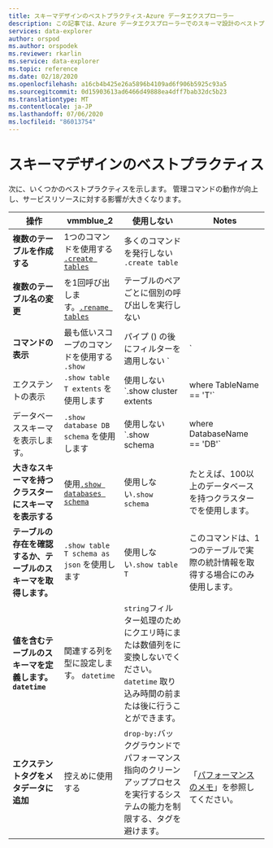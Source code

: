 ```yaml
---
title: スキーマデザインのベストプラクティス-Azure データエクスプローラー
description: この記事では、Azure データエクスプローラーでのスキーマ設計のベストプラクティスについて説明します。
services: data-explorer
author: orspod
ms.author: orspodek
ms.reviewer: rkarlin
ms.service: data-explorer
ms.topic: reference
ms.date: 02/18/2020
ms.openlocfilehash: a16cb4b425e26a5896b4109ad6f906b5925c93a5
ms.sourcegitcommit: 0d15903613ad6466d49888ea4dff7bab32dc5b23
ms.translationtype: MT
ms.contentlocale: ja-JP
ms.lasthandoff: 07/06/2020
ms.locfileid: "86013754"
---
```

# <a name="best-practices-for-schema-design"></a>スキーマデザインのベストプラクティス

次に、いくつかのベストプラクティスを示します。 管理コマンドの動作が向上し、サービスリソースに対する影響が大きくなります。

|操作  |vmmblue_2  |使用しない | Notes |
|---------|---------|---------|----
| **複数のテーブルを作成する**    |  1つのコマンドを使用する [`.create tables`](create-tables-command.md)       | 多くのコマンドを発行しない `.create table`        | |
| **複数のテーブル名の変更**    | を1回呼び出します。[`.rename tables`](rename-table-command.md)        |  テーブルのペアごとに個別の呼び出しを実行しない   |    |
|**コマンドの表示**   |   最も低いスコープのコマンドを使用する `.show` |   パイプ () の後にフィルターを適用しない `|`   </ul></li>  | 制限は可能な限り使用してください。 可能であれば、返された情報をキャッシュします。 |
| エクステントの表示  | `.show table T extents` を使用します   |使用しない`.show cluster extents | where TableName == 'T'`  |
|  データベーススキーマを表示します。 |`.show database DB schema` を使用します  |  使用しない`.show schema | where DatabaseName == 'DB'` |
| **大きなスキーマを持つクラスターにスキーマを表示する** <br> |使用[`.show databases schema`](../management/show-schema-database.md) |使用しない`.show schema`| たとえば、100以上のデータベースを持つクラスターでを使用します。
| **テーブルの存在を確認するか、テーブルのスキーマを取得します。**|`.show table T schema as json` を使用します|使用しない`.show table T` |このコマンドは、1つのテーブルで実際の統計情報を取得する場合にのみ使用します。|
| **値を含むテーブルのスキーマを定義します。 `datetime`**  |関連する列を型に設定します。 `datetime` | `string`フィルター処理のためにクエリ時にまたは数値列をに変換しないでください。 `datetime` 取り込み時間の前または後に行うことができます。|
| **エクステントタグをメタデータに追加** |控えめに使用する |`drop-by:`バックグラウンドでパフォーマンス指向のクリーンアッププロセスを実行するシステムの能力を制限する、タグを避けます。|  <br> 「[パフォーマンスのメモ](../management/extents-overview.md#extent-tagging)」を参照してください。 |
